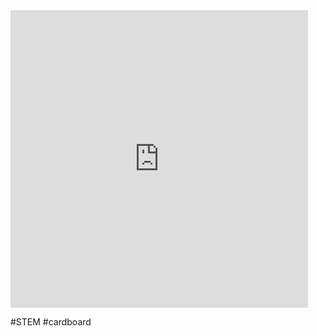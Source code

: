 <iframe src="https://www.facebook.com/plugins/video.php?height=476&href=https%3A%2F%2Fwww.facebook.com%2Fthedadlab%2Fvideos%2F251648750968351%2F&show_text=false&width=476&t=0" width="476" height="476" style="border:none;overflow:hidden" scrolling="no" frameborder="0" allowfullscreen="true" allow="autoplay; clipboard-write; encrypted-media; picture-in-picture; web-share" allowFullScreen="true"></iframe>

#STEM #cardboard 